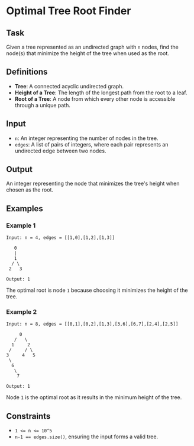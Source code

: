 # Optimal Tree Root Finder

## Task

Given a tree represented as an undirected graph with `n` nodes, find the node(s) that minimize the height of the tree when used as the root.

## Definitions

- **Tree**: A connected acyclic undirected graph.
- **Height of a Tree**: The length of the longest path from the root to a leaf.
- **Root of a Tree**: A node from which every other node is accessible through a unique path.

## Input

- `n`: An integer representing the number of nodes in the tree.
- `edges`: A list of pairs of integers, where each pair represents an undirected edge between two nodes.

## Output

An integer representing the node that minimizes the tree's height when chosen as the root.

## Examples

### Example 1

```
Input: n = 4, edges = [[1,0],[1,2],[1,3]]

   0
   |
   1
  / \
 2   3

Output: 1
```

The optimal root is node `1` because choosing it minimizes the height of the tree.

### Example 2

```
Input: n = 8, edges = [[0,1],[0,2],[1,3],[3,6],[6,7],[2,4],[2,5]]

     0
   /   \
  1     2
 /     / \
3     4   5
 \
  6
   \
    7

Output: 1
```

Node `1` is the optimal root as it results in the minimum height of the tree.

## Constraints

- `1 <= n <= 10^5`
- `n-1 == edges.size()`, ensuring the input forms a valid tree.

